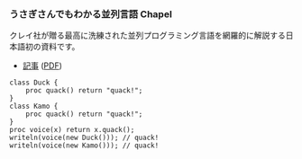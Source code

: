 ### うさぎさんでもわかる並列言語 Chapel

クレイ社が贈る最高に洗練された並列プログラミング言語を網羅的に解説する日本語初の資料です。

- [記事](chpl) ([PDF](chpl.pdf))

```Chapel
class Duck {
	proc quack() return "quack!";
}
class Kamo {
	proc quack() return "quack!";
}
proc voice(x) return x.quack();
writeln(voice(new Duck())); // quack!
writeln(voice(new Kamo())); // quack!
```
